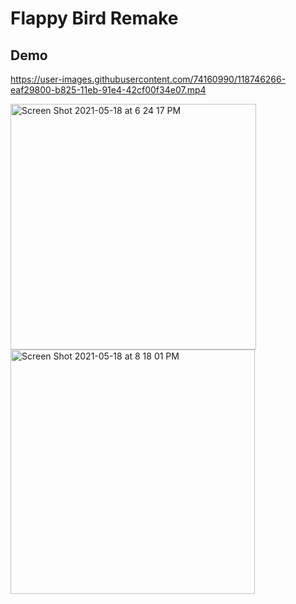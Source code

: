 # Flappy Bird Remake

## Demo


https://user-images.githubusercontent.com/74160990/118746266-eaf29800-b825-11eb-91e4-42cf00f34e07.mp4


<img width="393" alt="Screen Shot 2021-05-18 at 6 24 17 PM" src="https://user-images.githubusercontent.com/74160990/118731763-19ad4600-b807-11eb-8d58-d1fac5bd2c93.png">
<img width="391" alt="Screen Shot 2021-05-18 at 8 18 01 PM" src="https://user-images.githubusercontent.com/74160990/118745498-5176b680-b824-11eb-9382-2e97b81d4dc1.png">
